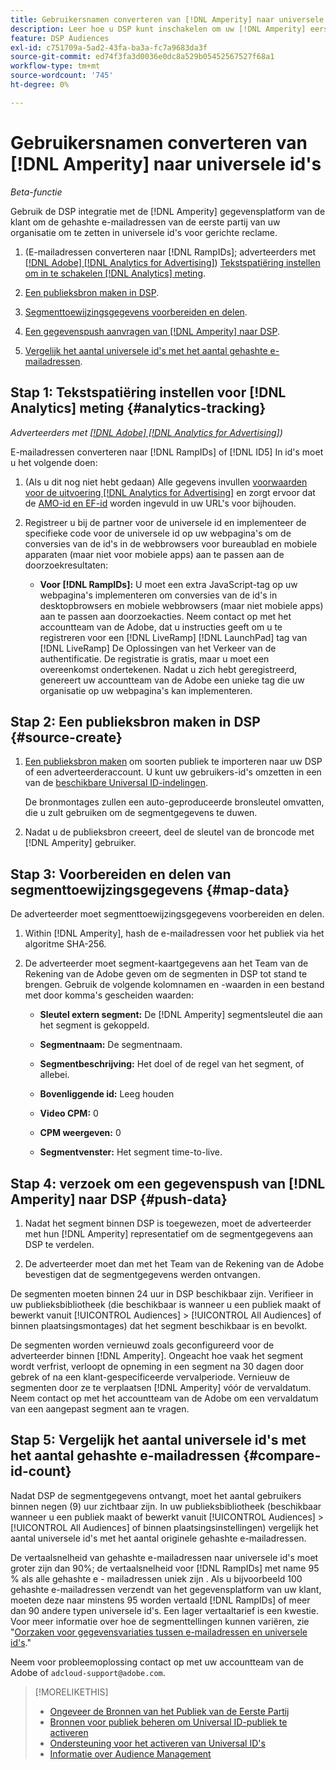 ```yaml
---
title: Gebruikersnamen converteren van [!DNL Amperity] naar universele id's
description: Leer hoe u DSP kunt inschakelen om uw [!DNL Amperity] eerste-partijsegmenten.
feature: DSP Audiences
exl-id: c751709a-5ad2-43fa-ba3a-fc7a9683da3f
source-git-commit: ed74f3fa3d0036e0dc8a529b05452567527f68a1
workflow-type: tm+mt
source-wordcount: '745'
ht-degree: 0%

---
```


# Gebruikersnamen converteren van [!DNL Amperity] naar universele id&#39;s

*Beta-functie*

Gebruik de DSP integratie met de [!DNL Amperity] gegevensplatform van de klant om de gehashte e-mailadressen van de eerste partij van uw organisatie om te zetten in universele id&#39;s voor gerichte reclame.

1. (E-mailadressen converteren naar [!DNL RampIDs]<!-- or [!DNL ID5] IDs -->; adverteerders met [[!DNL Adobe] [!DNL Analytics for Advertising]](/help/integrations/analytics/overview.md)) [Tekstspatiëring instellen om in te schakelen [!DNL Analytics] meting](#analytics-tracking).

1. [Een publieksbron maken in DSP](#source-create).

1. [Segmenttoewijzingsgegevens voorbereiden en delen](#map-data).

1. [Een gegevenspush aanvragen van [!DNL Amperity] naar DSP](#push-data).

1. [Vergelijk het aantal universele id&#39;s met het aantal gehashte e-mailadressen](#compare-id-count).

## Stap 1: Tekstspatiëring instellen voor [!DNL Analytics] meting {#analytics-tracking}

*Adverteerders met [[!DNL Adobe] [!DNL Analytics for Advertising]](/help/integrations/analytics/overview.md))*

E-mailadressen converteren naar [!DNL RampIDs] of [!DNL ID5] In id&#39;s moet u het volgende doen:

1. (Als u dit nog niet hebt gedaan) Alle gegevens invullen [voorwaarden voor de uitvoering [!DNL Analytics for Advertising]](/help/integrations/analytics/prerequisites.md) en zorgt ervoor dat de [AMO-id en EF-id](/help/integrations/analytics/ids.md) worden ingevuld in uw URL&#39;s voor bijhouden.

1. Registreer u bij de partner voor de universele id en implementeer de specifieke code voor de universele id op uw webpagina&#39;s om de conversies van de id&#39;s in de webbrowsers voor bureaublad en mobiele apparaten (maar niet voor mobiele apps) aan te passen aan de doorzoekresultaten:

   * **Voor [!DNL RampIDs]:** U moet een extra JavaScript-tag op uw webpagina&#39;s implementeren om conversies van de id&#39;s in desktopbrowsers en mobiele webbrowsers (maar niet mobiele apps) aan te passen aan doorzoekacties. Neem contact op met het accountteam van de Adobe, dat u instructies geeft om u te registreren voor een [!DNL LiveRamp] [!DNL LaunchPad] tag van [!DNL LiveRamp] De Oplossingen van het Verkeer van de authentificatie. De registratie is gratis, maar u moet een overeenkomst ondertekenen. Nadat u zich hebt geregistreerd, genereert uw accountteam van de Adobe een unieke tag die uw organisatie op uw webpagina&#39;s kan implementeren.

## Stap 2: Een publieksbron maken in DSP {#source-create}

1. [Een publieksbron maken](source-manage.md) om soorten publiek te importeren naar uw DSP of een adverteerderaccount. U kunt uw gebruikers-id&#39;s omzetten in een van de [beschikbare Universal ID-indelingen](source-about.md).

   De bronmontages zullen een auto-geproduceerde bronsleutel omvatten, die u zult gebruiken om de segmentgegevens te duwen.

1. Nadat u de publieksbron creeert, deel de sleutel van de broncode met [!DNL Amperity] gebruiker.

## Stap 3: Voorbereiden en delen van segmenttoewijzingsgegevens {#map-data}

De adverteerder moet segmenttoewijzingsgegevens voorbereiden en delen.

1. Within [!DNL Amperity], hash de e-mailadressen voor het publiek via het algoritme SHA-256.

1. De adverteerder moet segment-kaartgegevens aan het Team van de Rekening van de Adobe geven om de segmenten in DSP tot stand te brengen. Gebruik de volgende kolomnamen en -waarden in een bestand met door komma&#39;s gescheiden waarden:

   * **Sleutel extern segment:** De [!DNL Amperity] segmentsleutel die aan het segment is gekoppeld.

   * **Segmentnaam:** De segmentnaam.

   * **Segmentbeschrijving:** Het doel of de regel van het segment, of allebei.

   * **Bovenliggende id:** Leeg houden

   * **Video CPM:** 0

   * **CPM weergeven:** 0

   * **Segmentvenster:** Het segment time-to-live.

## Stap 4: verzoek om een gegevenspush van [!DNL Amperity] naar DSP {#push-data}

1. Nadat het segment binnen DSP is toegewezen, moet de adverteerder met hun [!DNL Amperity] representatief om de segmentgegevens aan DSP te verdelen.

1. De adverteerder moet dan met het Team van de Rekening van de Adobe bevestigen dat de segmentgegevens werden ontvangen.

De segmenten moeten binnen 24 uur in DSP beschikbaar zijn. Verifieer in uw publieksbibliotheek (die beschikbaar is wanneer u een publiek maakt of bewerkt vanuit [!UICONTROL Audiences] > [!UICONTROL All Audiences] of binnen plaatsingsmontages) dat het segment beschikbaar is en bevolkt.

De segmenten worden vernieuwd zoals geconfigureerd voor de adverteerder binnen [!DNL Amperity]. Ongeacht hoe vaak het segment wordt verfrist, verloopt de opneming in een segment na 30 dagen door gebrek of na een klant-gespecificeerde vervalperiode. Vernieuw de segmenten door ze te verplaatsen [!DNL Amperity] vóór de vervaldatum. Neem contact op met het accountteam van de Adobe om een vervaldatum van een aangepast segment aan te vragen.

## Stap 5: Vergelijk het aantal universele id&#39;s met het aantal gehashte e-mailadressen {#compare-id-count}

Nadat DSP de segmentgegevens ontvangt, moet het aantal gebruikers binnen negen (9) uur zichtbaar zijn. In uw publieksbibliotheek (beschikbaar wanneer u een publiek maakt of bewerkt vanuit [!UICONTROL Audiences] > [!UICONTROL All Audiences] of binnen plaatsingsinstellingen) vergelijk het aantal universele id&#39;s met het aantal originele gehashte e-mailadressen.

De vertaalsnelheid van gehashte e-mailadressen naar universele id&#39;s moet groter zijn dan 90%; de vertaalsnelheid voor [!DNL RampIDs] met name 95 % als alle gehashte e - mailadressen uniek zijn . Als u bijvoorbeeld 100 gehashte e-mailadressen verzendt van het gegevensplatform van uw klant, moeten deze naar minstens 95 worden vertaald [!DNL RampIDs] of meer dan 90 andere typen universele id&#39;s. Een lager vertaaltarief is een kwestie. Voor meer informatie over hoe de segmenttellingen kunnen variëren, zie &quot;[Oorzaken voor gegevensvariaties tussen e-mailadressen en universele id&#39;s](#universal-ids-data-variances).&quot;

Neem voor probleemoplossing contact op met uw accountteam van de Adobe of `adcloud-support@adobe.com`.

>[!MORELIKETHIS]
>
>* [Ongeveer de Bronnen van het Publiek van de Eerste Partij](/help/dsp/audiences/sources/source-about.md)
>* [Bronnen voor publiek beheren om Universal ID-publiek te activeren](source-manage.md)
>* [Ondersteuning voor het activeren van Universal ID&#39;s](/help/dsp/audiences/universal-ids.md)
>* [Informatie over Audience Management](/help/dsp/audiences/audience-about.md)
